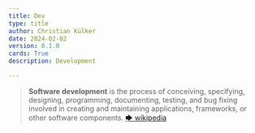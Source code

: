 ```yaml
---
title: Dev
type: title
author: Christian Külker
date: 2024-02-02
version: 0.1.0
cards: True
description: Development

---
```


> __Software development__ is the process of conceiving, specifying, designing,
> programming, documenting, testing, and bug fixing involved in creating and
> maintaining applications, frameworks, or other software components.
> [🡆 wikipedia](https://en.wikipedia.org/wiki/Software_development)

<!--
## History

| Version | Date       | Notes                                                |
| ------- | ---------- | ---------------------------------------------------- |
| 0.1.0   | 2024-02-02 | Initial release                                      |
-->

